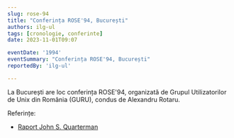 ```yaml
---
slug: rose-94
title: "Conferința ROSE'94, București"
authors: ilg-ul
tags: [cronologie, conferinte]
date: 2023-11-01T09:07

eventDate: '1994'
eventSummary: "Conferința ROSE'94, București"
reportedBy: 'ilg-ul'

---
```


La București are loc conferința ROSE'94, organizată de Grupul Utilizatorilor
de Unix din România (GURU), condus de Alexandru Rotaru.

Referințe:

- [Raport John S. Quarterman](http://linux.punct.info/postrose.html)
